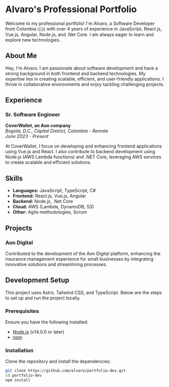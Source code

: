 # Alvaro's Professional Portfolio

Welcome to my professional portfolio! I'm Alvaro, a Software Developer from Colombia 🇨🇴 with over 4 years of experience in JavaScript, React.js, Vue.js, Angular, Node.js, and .Net Core. I am always eager to learn and explore new technologies.

## About Me

Hey, I'm Alvaro. I am passionate about software development and have a strong background in both frontend and backend technologies. My expertise lies in creating scalable, efficient, and user-friendly applications. I thrive in collaborative environments and enjoy tackling challenging projects.

## Experience

### Sr. Software Engineer
**CoverWallet, an Aon company**  
*Bogota, D.C., Capital District, Colombia - Remote*  
*June 2023 - Present*

At CoverWallet, I focus on developing and enhancing frontend applications using Vue.js and React. I also contribute to backend development using Node.js (AWS Lambda functions) and .NET Core, leveraging AWS services to create scalable and efficient solutions.

## Skills

- **Languages:** JavaScript, TypeScript, C#
- **Frontend:** React.js, Vue.js, Angular
- **Backend:** Node.js, .Net Core
- **Cloud:** AWS (Lambda, DynamoDB, S3)
- **Other:** Agile methodologies, Scrum

## Projects

### Aon Digital
Contributed to the development of the Aon Digital platform, enhancing the insurance management experience for small businesses by integrating innovative solutions and streamlining processes.

## Development Setup

This project uses Astro, Tailwind CSS, and TypeScript. Below are the steps to set up and run the project locally.

### Prerequisites

Ensure you have the following installed:
- [Node.js](https://nodejs.org/) (v14.0.0 or later)
- [npm](https://www.npmjs.com/)

### Installation

Clone the repository and install the dependencies:

```sh
git clone https://github.com/alvaro/portfolio-dev.git
cd portfolio-dev
npm install